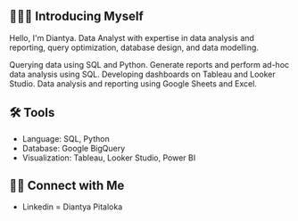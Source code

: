 ## 🙋🏻‍♀️ Introducing Myself
Hello, I'm Diantya. Data Analyst with expertise in data analysis and reporting, query optimization, database design, and data modelling.

Querying data using SQL and Python.
Generate reports and perform ad-hoc data analysis using SQL.
Developing dashboards on Tableau and Looker Studio.
Data analysis and reporting using Google Sheets and Excel.

## 🛠️ Tools
- Language: SQL, Python
- Database: Google BigQuery
- Visualization: Tableau, Looker Studio, Power BI

## 👋🏻 Connect with Me
- Linkedin = Diantya Pitaloka
